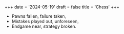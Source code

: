 +++
date = '2024-05-19'
draft = false
title = 'Chess'
+++

- Pawns fallen, failure taken,
- Mistakes played out, unforeseen,
- Endgame near, strategy broken.
